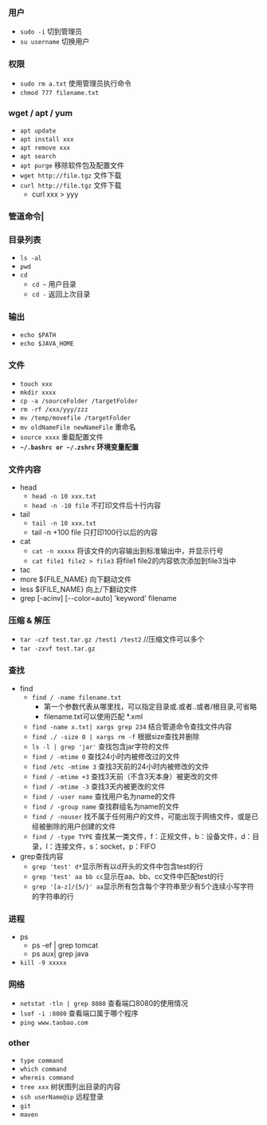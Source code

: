 ### 用户
- `sudo -i` 切到管理员
- `su username`  切换用户


### 权限
- `sudo rm a.txt` 使用管理员执行命令
- `chmod 777 filename.txt`


### wget / apt / yum
- `apt update`
- `apt install xxx`
- `apt remove xxx`
- `apt search`
- `apt purge` 移除软件包及配置文件
- `wget http://file.tgz` 文件下载
- `curl http://file.tgz` 文件下载
  - curl xxx > yyy


### 管道命令|


### 目录列表
- `ls -al`
- `pwd`
- `cd`
  - `cd ~` 用户目录
  - `cd -` 返回上次目录


### 输出
- `echo $PATH`
- `echo $JAVA_HOME`


### 文件
- `touch xxx`
- `mkdir xxxx`
- `cp -a /sourceFolder /targetFolder`
- `rm -rf /xxx/yyy/zzz`
- `mv /temp/movefile /targetFolder`
- `mv oldNameFile newNameFile` 重命名
- `source xxxx` 重载配置文件
- **`~/.bashrc or ~/.zshrc` 环境变量配置**


### 文件内容
- head
  - `head -n 10 xxx.txt`
  - `head -n -10 file` 不打印文件后十行内容
- tail
  - `tail -n 10 xxx.txt`
  - tail -n +100 file 只打印100行以后的内容
- cat
  - `cat -n xxxxx` 将该文件的内容输出到标准输出中，并显示行号
  - `cat file1 file2 > file3`  将file1 file2的内容依次添加到file3当中
- tac
- more ${FILE_NAME} 向下翻动文件
- less ${FILE_NAME} 向上/下翻动文件
- grep [-acinv] [--color=auto] 'keyword' filename


### 压缩 & 解压
- `tar -czf test.tar.gz /test1 /test2` //压缩文件可以多个
- `tar -zxvf test.tar.gz`


### 查找
- find
  - `find / -name filename.txt`
    - 第一个参数代表从哪里找，可以指定目录或.或者..或者/根目录,可省略
    - filename.txt可以使用匹配  *.xml
  - `find -name x.txt| xargs grep 234` 结合管道命令查找文件内容
  - `find ./ -size 0 | xargs rm -f` 根据size查找并删除
  - `ls -l | grep 'jar'` 查找包含jar字符的文件
  - `find / -mtime 0` 查找24小时内被修改过的文件
  - `find /etc -mtime 3` 查找3天前的24小时内被修改的文件
  - `find / -mtime +3` 查找3天前（不含3天本身）被更改的文件
  - `find / -mtime -3` 查找3天内被更改的文件
  - `find / -user name` 查找用户名为name的文件
  - `find / -group name` 查找群组名为name的文件
  - `find / -nouser` 找不属于任何用户的文件，可能出现于网络文件，或是已经被删除的用户创建的文件
  - `find / -type TYPE` 查找某一类文件，f：正规文件，b：设备文件，d：目录，l：连接文件，s：socket，p：FIFO
- grep查找内容
  - `grep 'test' d*`显示所有以d开头的文件中包含test的行
  - `grep 'test' aa bb cc`显示在aa、bb、cc文件中匹配test的行
  - `grep '[a-z]/{5/}' aa`显示所有包含每个字符串至少有5个连续小写字符的字符串的行


### 进程
- ps
  - ps -ef | grep tomcat
  - ps aux| grep java
- `kill -9 xxxxx`


### 网络
- `netstat -tln | grep 8080` 查看端口8080的使用情况
- `lsof -i :8080`  查看端口属于哪个程序
- `ping www.taobao.com`


### other
- `type command`
- `which command`
- `whereis command`
- `tree xxx`  树状图列出目录的内容
- `ssh userName@ip`  远程登录
- `git`
- `maven`